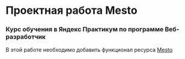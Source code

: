 # Проектная работа Mesto

### Курс обучения в Яндекс Практикум по программе Веб-разработчик

В этой работе необходимо добавить функционал ресурса [Mesto](https://amiralekaev.github.io/Mesto/)
